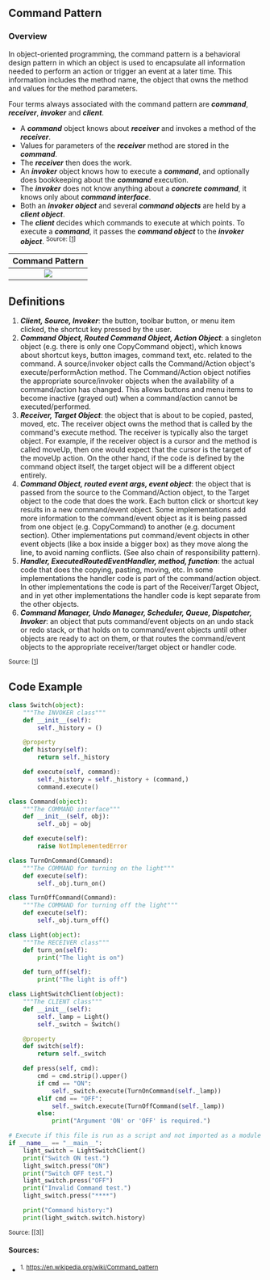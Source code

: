 ## Command Pattern

### Overview

In object-oriented programming, the command pattern is a behavioral design pattern in which an object is used to encapsulate all information needed to perform an action or trigger an event at a later time. This information includes the method name, the object that owns the method and values for the method parameters.

Four terms always associated with the command pattern are ***command***, ***receiver***, ***invoker*** and ***client***. 

- A ***command*** object knows about ***receiver*** and invokes a method of the ***receiver***. 
- Values for parameters of the ***receiver*** method are stored in the ***command***. 
- The ***receiver*** then does the work. 
- An ***invoker*** object knows how to execute a ***command***, and optionally does bookkeeping about the ***command*** execution. 
- The ***invoker*** does not know anything about a ***concrete command***, it knows only about ***command interface***. 
- Both an ***invoker object*** and several ***command objects*** are held by a ***client object***. 
- The ***client*** decides which commands to execute at which points. To execute a ***command***, it passes the ***command object*** to the ***invoker object***. <sup>Source: [[1]]</sup>



|             Command Pattern        | 
|:------------------------------:|
| ![](https://d3vv6lp55qjaqc.cloudfront.net/items/2w1P1524472V341D3l0X/CommandDiagram.png?X-CloudApp-Visitor-Id=1094421) | 


## Definitions
1. ***Client, Source, Invoker***: the button, toolbar button, or menu item clicked, the shortcut key pressed by the user.
2. ***Command Object, Routed Command Object, Action Object***: a singleton object (e.g. there is only one CopyCommand object), which knows about shortcut keys, button images, command text, etc. related to the command. A source/invoker object calls the Command/Action object's execute/performAction method. The Command/Action object notifies the appropriate source/invoker objects when the availability of a command/action has changed. This allows buttons and menu items to become inactive (grayed out) when a command/action cannot be executed/performed.
3. ***Receiver, Target Object***: the object that is about to be copied, pasted, moved, etc. The receiver object owns the method that is called by the command's execute method. The receiver is typically also the target object. For example, if the receiver object is a cursor and the method is called moveUp, then one would expect that the cursor is the target of the moveUp action. On the other hand, if the code is defined by the command object itself, the target object will be a different object entirely.
4. ***Command Object, routed event args, event object***: the object that is passed from the source to the Command/Action object, to the Target object to the code that does the work. Each button click or shortcut key results in a new command/event object. Some implementations add more information to the command/event object as it is being passed from one object (e.g. CopyCommand) to another (e.g. document section). Other implementations put command/event objects in other event objects (like a box inside a bigger box) as they move along the line, to avoid naming conflicts. (See also chain of responsibility pattern).
5. ***Handler, ExecutedRoutedEventHandler, method, function***: the actual code that does the copying, pasting, moving, etc. In some implementations the handler code is part of the command/action object. In other implementations the code is part of the Receiver/Target Object, and in yet other implementations the handler code is kept separate from the other objects.
6. ***Command Manager, Undo Manager, Scheduler, Queue, Dispatcher, Invoker***: an object that puts command/event objects on an undo stack or redo stack, or that holds on to command/event objects until other objects are ready to act on them, or that routes the command/event objects to the appropriate receiver/target object or handler code.

<sup>Source: [[1]]</sup>
## Code Example  

```python
class Switch(object):
    """The INVOKER class"""
    def __init__(self):
        self._history = ()

    @property
    def history(self):
        return self._history

    def execute(self, command):
        self._history = self._history + (command,)
        command.execute()

class Command(object):
    """The COMMAND interface"""
    def __init__(self, obj):
        self._obj = obj

    def execute(self):
        raise NotImplementedError

class TurnOnCommand(Command):
    """The COMMAND for turning on the light"""
    def execute(self):
        self._obj.turn_on()

class TurnOffCommand(Command):
    """The COMMAND for turning off the light"""
    def execute(self):
        self._obj.turn_off()

class Light(object):
    """The RECEIVER class"""
    def turn_on(self):
        print("The light is on")

    def turn_off(self):
        print("The light is off")

class LightSwitchClient(object):
    """The CLIENT class"""
    def __init__(self):
        self._lamp = Light()
        self._switch = Switch()

    @property
    def switch(self):
        return self._switch

    def press(self, cmd):
        cmd = cmd.strip().upper()
        if cmd == "ON":
            self._switch.execute(TurnOnCommand(self._lamp))
        elif cmd == "OFF":
            self._switch.execute(TurnOffCommand(self._lamp))
        else:
            print("Argument 'ON' or 'OFF' is required.")

# Execute if this file is run as a script and not imported as a module
if __name__ == "__main__":
    light_switch = LightSwitchClient()
    print("Switch ON test.")
    light_switch.press("ON")
    print("Switch OFF test.")
    light_switch.press("OFF")
    print("Invalid Command test.")
    light_switch.press("****")

    print("Command history:")
    print(light_switch.switch.history)
```
<sup>Source: [[3]]</sup>

#### Sources:
- <sup>1. https://en.wikipedia.org/wiki/Command_pattern</sup>

[1]: https://en.wikipedia.org/wiki/Command_pattern


